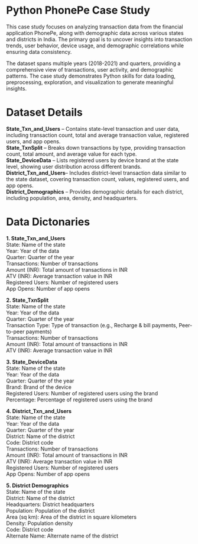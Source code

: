 # Python PhonePe Case Study
This case study focuses on analyzing transaction data from the financial application PhonePe, along with demographic data across various states and districts in India. The primary goal is to uncover insights into transaction trends, user behavior, device usage, and demographic correlations while ensuring data consistency. 

The dataset spans multiple years (2018-2021) and quarters, providing a comprehensive view of transactions, user activity, and demographic patterns. The case study demonstrates Python skills for data loading, preprocessing, exploration, and visualization to generate meaningful insights.

# Dataset Details
**State_Txn_and_Users** – Contains state-level transaction and user data, including transaction count, total and average transaction value, registered users, and app opens.  
**State_TxnSplit** – Breaks down transactions by type, providing transaction count, total amount, and average value for each type.  
**State_DeviceData** – Lists registered users by device brand at the state level, showing user distribution across different brands.  
**District_Txn_and_Users**– Includes district-level transaction data similar to the state dataset, covering transaction count, values, registered users, and app opens.  
**District_Demographics** – Provides demographic details for each district, including population, area, density, and headquarters.  

# Data Dictonaries

**1. State_Txn_and_Users**  
State: Name of the state  
Year: Year of the data  
Quarter: Quarter of the year  
Transactions: Number of transactions  
Amount (INR): Total amount of transactions in INR  
ATV (INR): Average transaction value in INR  
Registered Users: Number of registered users  
App Opens: Number of app opens  

**2. State_TxnSplit**  
State: Name of the state  
Year: Year of the data  
Quarter: Quarter of the year  
Transaction Type: Type of transaction (e.g., Recharge & bill payments, Peer-to-peer payments)  
Transactions: Number of transactions  
Amount (INR): Total amount of transactions in INR  
ATV (INR): Average transaction value in INR  

**3. State_DeviceData**  
State: Name of the state  
Year: Year of the data  
Quarter: Quarter of the year  
Brand: Brand of the device  
Registered Users: Number of registered users using the brand  
Percentage: Percentage of registered users using the brand  

**4. District_Txn_and_Users**  
State: Name of the state  
Year: Year of the data  
Quarter: Quarter of the year  
District: Name of the district  
Code: District code  
Transactions: Number of transactions  
Amount (INR): Total amount of transactions in INR  
ATV (INR): Average transaction value in INR  
Registered Users: Number of registered users  
App Opens: Number of app opens  

**5. District Demographics**  
State: Name of the state  
District: Name of the district  
Headquarters: District headquarters  
Population: Population of the district  
Area (sq km): Area of the district in square kilometers  
Density: Population density  
Code: District code  
Alternate Name: Alternate name of the district  
